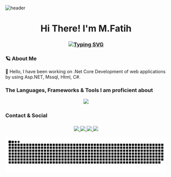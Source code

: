 ![header](https://capsule-render.vercel.app/api?type=waving&color=auto&section=header)
 <h1 align="center">Hi There! I'm M.Fatih</h1>

 
<h3 align="center">
  
[![Typing SVG](https://readme-typing-svg.demolab.com?font=Montserrat&size=30&center=true&color=0d7dee&multiline=true&width=1200&lines=Jr+.Net+Core+Developer+)](https://git.io/typing-svg)

### 🪐 About Me

🧬  Hello, I have been working on .Net Core Development of web applications by using Asp.NET, Mssql, Html, C#. 





### The Languages, Frameworks & Tools I am proficient about

<p align="center">
<a href="https://skillicons.dev">
    <img src="https://skillicons.dev/icons?&theme=light&i=visualstudio,dotnet,cs,html,css,github,mysql"/>
    
  </a>
</p>
 
### Contact & Social

<h3 align="center">
 <a href="https://www.facebook.com/burakkertn">
   <img height=50 src="https://cdn.jsdelivr.net/gh/devicons/devicon/icons/facebook/facebook-original.svg"/>
    </a>
 <a href="https://www.linkedin.com/in/burakertan">
   <img height=50 src="https://cdn.jsdelivr.net/gh/devicons/devicon/icons/linkedin/linkedin-original.svg"/>
 </a>
<a href="https://twitter.com/burakkertn">
   <img height=50 src="https://cdn.jsdelivr.net/gh/devicons/devicon/icons/twitter/twitter-original.svg"/>
    </a>
  <a href="https://burakertan.com.tr/">
   <img height=50 src="https://cdn.jsdelivr.net/gh/devicons/devicon/icons/chrome/chrome-original.svg"/>
    </a>



   
 </a>






</h3>


 
<picture>
  <source
    media="(prefers-color-scheme: dark)"
    srcset="https://raw.githubusercontent.com/platane/snk/output/github-contribution-grid-snake-dark.svg"
  />
  <source
    media="(prefers-color-scheme: light)"
    srcset="https://raw.githubusercontent.com/platane/snk/output/github-contribution-grid-snake.svg"
  />
  <img
    alt="github contribution grid snake animation"
    src="https://raw.githubusercontent.com/platane/snk/output/github-contribution-grid-snake.svg"
  />
</picture>
